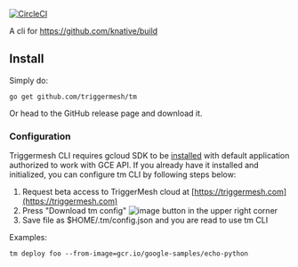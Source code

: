 [![CircleCI](https://circleci.com/gh/triggermesh/tm/tree/master.svg?style=shield)](https://circleci.com/gh/triggermesh/tm/tree/master)

A cli for https://github.com/knative/build

## Install

Simply do:

```
go get github.com/triggermesh/tm
```

Or head to the GitHub release page and download it.

### Configuration

Triggermesh CLI requires gcloud SDK to be [installed](https://cloud.google.com/sdk/install) with default application authorized to work with GCE API. If you already have it installed and initialized, you can configure tm CLI by following steps below:

1. Request beta access to TriggerMesh cloud at [https://triggermesh.com](https://triggermesh.com)
2. Press "Download tm config" ![image](https://user-images.githubusercontent.com/13515865/45539608-1084a380-b82c-11e8-9f1f-ef82e33d1e8a.png) button in the upper right corner
3. Save file as $HOME/.tm/config.json and you are read to use tm CLI

Examples:

```
tm deploy foo --from-image=gcr.io/google-samples/echo-python
```

